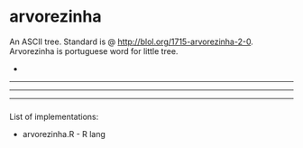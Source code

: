 # arvorezinha
An ASCII tree.
Standard is @ http://blol.org/1715-arvorezinha-2-0. 
Arvorezinha is portuguese word for little tree.

   *
  ***
 *****
*******
  ###
  ###

List of implementations:
* arvorezinha.R - R lang
